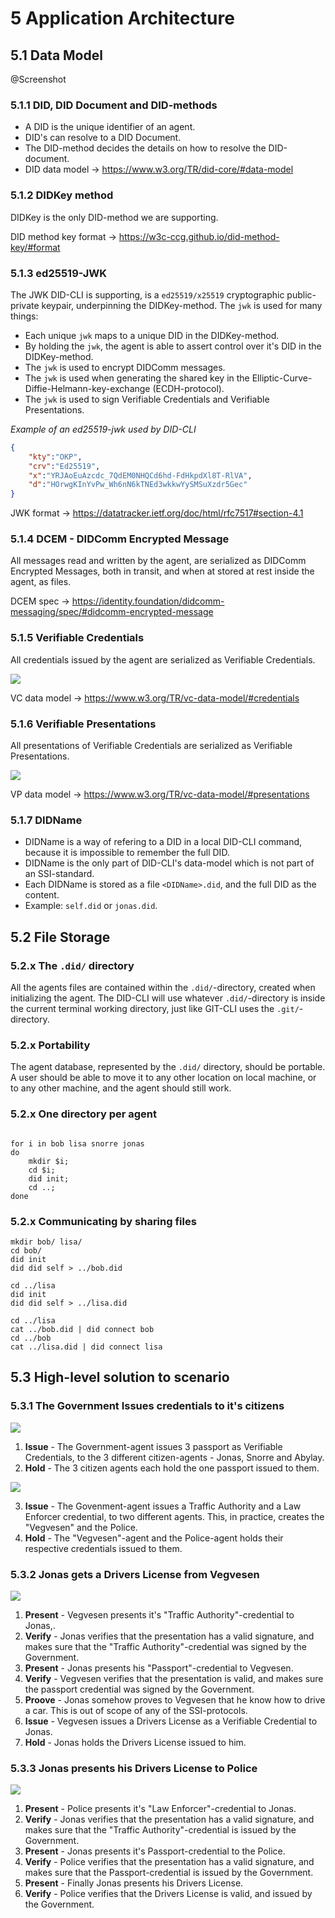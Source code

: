 # 5 Application Architecture



## 5.1 Data Model

@Screenshot

### 5.1.1 DID, DID Document and DID-methods

- A DID is the unique identifier of an agent.
- DID's can resolve to a DID Document.
- The DID-method decides the details on how to resolve the DID-document.
- DID data model -> https://www.w3.org/TR/did-core/#data-model

### 5.1.2 DIDKey method

DIDKey is the only DID-method we are supporting.

DID method key format -> https://w3c-ccg.github.io/did-method-key/#format

### 5.1.3 ed25519-JWK

The JWK DID-CLI is supporting, is a `ed25519/x25519` cryptographic public-private keypair, underpinning the DIDKey-method. The `jwk` is used for many things:
- Each unique `jwk` maps to a unique DID in the DIDKey-method.
- By holding the `jwk`, the agent is able to assert control over it's DID in the DIDKey-method.
- The `jwk` is used to encrypt DIDComm messages.
- The `jwk` is used when generating the shared key in the Elliptic-Curve-Diffie-Helmann-key-exchange (ECDH-protocol).
- The `jwk` is used to sign Verifiable Credentials and Verifiable Presentations.

*Example of an ed25519-jwk used by DID-CLI*
```json
{
	"kty":"OKP",
	"crv":"Ed25519",
	"x":"YRJAoEuAzcdc_7QdEM0NHQCd6hd-FdHkpdXl8T-RlVA",
	"d":"HOrwgKInYvPw_Wh6nN6kTNEd3wkkwYySMSuXzdr5Gec"
}
```

JWK format -> https://datatracker.ietf.org/doc/html/rfc7517#section-4.1

### 5.1.4 DCEM - DIDComm Encrypted Message

All messages read and written by the agent, are serialized as DIDComm Encrypted Messages, both in transit, and when at stored at rest inside the agent, as files.

DCEM spec -> https://identity.foundation/didcomm-messaging/spec/#didcomm-encrypted-message

### 5.1.5 Verifiable Credentials

All credentials issued by the agent are serialized as Verifiable Credentials.

![](./images/credential.svg)

VC data model -> https://www.w3.org/TR/vc-data-model/#credentials

### 5.1.6 Verifiable Presentations

All presentations of Verifiable Credentials are serialized as Verifiable Presentations.

![](./images/presentation.svg)

VP data model -> https://www.w3.org/TR/vc-data-model/#presentations

### 5.1.7 DIDName

- DIDName is a way of refering to a DID in a local DID-CLI command, because it is impossible to remember the full DID.
- DIDName is the only part of DID-CLI's data-model which is not part of an SSI-standard.
- Each DIDName is stored as a file `<DIDName>.did`, and the full DID as the content.
- Example: `self.did` or `jonas.did`.




## 5.2 File Storage

### 5.2.x The `.did/` directory

All the agents files are contained within the `.did/`-directory, created when initializing the agent. The DID-CLI will use whatever `.did/`-directory is inside the current terminal working directory, just like GIT-CLI uses the `.git/`-directory.

### 5.2.x Portability

The agent database, represented by the `.did/` directory, should be portable. A user should be able to move it to any other location on local machine, or to any other machine, and the agent should still work.


### 5.2.x One directory per agent

```

for i in bob lisa snorre jonas
do
	mkdir $i;
	cd $i;
	did init;
	cd ..;
done
```

### 5.2.x Communicating by sharing files

```
mkdir bob/ lisa/
cd bob/
did init
did did self > ../bob.did

cd ../lisa
did init
did did self > ../lisa.did

cd ../lisa
cat ../bob.did | did connect bob
cd ../bob
cat ../lisa.did | did connect lisa
```





## 5.3 High-level solution to scenario


### 5.3.1 The Government Issues credentials to it's citizens


![](./images/scenario-1-2.png)

1. **Issue** - The Government-agent issues 3 passport as Verifiable Credentials, to the 3 different citizen-agents - Jonas, Snorre and Abylay.
2. **Hold** - The 3 citizen agents each hold the one passport issued to them.


![](./images/scenario-3-4.png)

3. **Issue** - The Govenment-agent issues a Traffic Authority and a Law Enforcer credential, to two different agents. This, in practice, creates the "Vegvesen" and the Police.
4. **Hold** - The "Vegvesen"-agent and the Police-agent holds their respective credentials issued to them.


### 5.3.2 Jonas gets a Drivers License from Vegvesen

![](./images/scenario-part2.png)

1. **Present** - Vegvesen presents it's "Traffic Authority"-credential to Jonas,.
2.  **Verify** - Jonas verifies that the presentation has a valid signature, and makes sure that the "Traffic Authority"-credential was signed by the Government.
3. **Present** - Jonas presents his "Passport"-credential to Vegvesen.
4. **Verify** - Vegvesen verifies that the presentation is valid, and makes sure the passport credential was signed by the Government.
5. **Proove** - Jonas somehow proves to Vegvesen that he know how to drive a car. This is out of scope of any of the SSI-protocols.
6. **Issue** - Vegvesen issues a Drivers License as a Verifiable Credential to Jonas.
7.  **Hold** - Jonas holds the Drivers License issued to him.

### 5.3.3 Jonas presents his Drivers License to Police

![](./images/scenario-part3.png)

1. **Present** - Police presents it's "Law Enforcer"-credential to Jonas.
2. **Verify** - Jonas verifies that the presentation has a valid signature, and makes sure that the "Traffic Authority"-credential is issued by the Government.
3. **Present** - Jonas presents it's Passport-credential to the Police.
4. **Verify** - Police verifies that the presentation has a valid signature, and makes sure that the Passport-credential is issued by the Government.
5. **Present** - Finally Jonas presents his Drivers License.
6. **Verify** - Police verifies that the Drivers License is valid, and issued by the Government.

